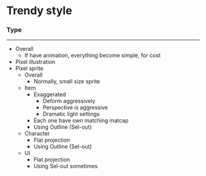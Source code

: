 # Trendy style
### Type
---
- Overall
	- If have animation, everything become simple, for cost
- Pixel illustration
- Pixel sprite
	- Overall
		- Normally, small size sprite
	- Item
		- Exaggerated
			- Deform aggressively
			- Perspective is aggressive
			- Dramatic light settings
		- Each one have own matching matcap
		- Using Outline (Sel-out)
	- Character
		- Flat projection
		- Using Outline (Sel-out)
	- UI
		- Flat projection
		- Using Sel-out sometimes